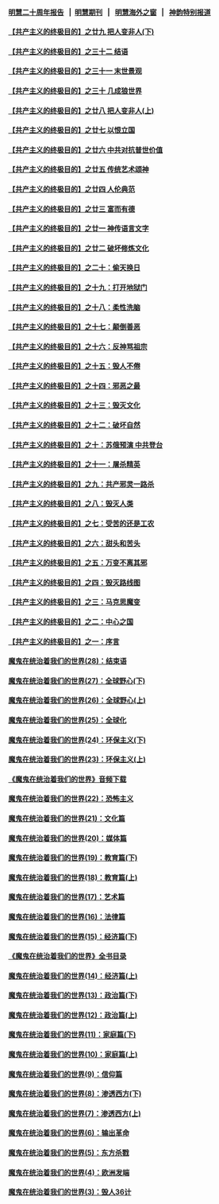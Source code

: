 #### [明慧二十周年报告](https://github.com/gfw-breaker/mh-reports/blob/master/README.md?t=07220841) &nbsp;&nbsp;|&nbsp;&nbsp;[明慧期刊](https://github.com/gfw-breaker/mh-qikan) &nbsp;&nbsp;|&nbsp;&nbsp; [明慧海外之窗](https://github.com/gfw-breaker/mh-news/blob/master/README.md?t=07220841) &nbsp;&nbsp;|&nbsp;&nbsp; [神韵特别报道](https://github.com/gfw-breaker/mh-news/blob/master/shenyun.md?t=07220841) 

#### [【共产主义的终极目的】之廿九 把人变非人(下)](../pages/nsc422/n11344140.md?t=07220841) 

#### [【共产主义的终极目的】之三十二 结语](../pages/nsc422/n11360535.md?t=07220841) 

#### [【共产主义的终极目的】之三十一 末世景观](../pages/nsc422/n11351129.md?t=07220841) 

#### [【共产主义的终极目的】之三十 几成狼世界](../pages/nsc422/n11348280.md?t=07220841) 

#### [【共产主义的终极目的】之廿八 把人变非人(上)](../pages/nsc422/n11340492.md?t=07220841) 

#### [【共产主义的终极目的】之廿七 以恨立国](../pages/nsc422/n11336944.md?t=07220841) 

#### [【共产主义的终极目的】之廿六 中共对抗普世价值](../pages/nsc422/n11324785.md?t=07220841) 

#### [【共产主义的终极目的】之廿五 传统艺术颂神](../pages/nsc422/n11296396.md?t=07220841) 

#### [【共产主义的终极目的】之廿四 人伦典范](../pages/nsc422/n11296397.md?t=07220841) 

#### [【共产主义的终极目的】之廿三 富而有德](../pages/nsc422/n11283598.md?t=07220841) 

#### [【共产主义的终极目的】之廿一 神传语言文字](../pages/nsc422/n11263265.md?t=07220841) 

#### [【共产主义的终极目的】之廿二 破坏修炼文化](../pages/nsc422/n11245728.md?t=07220841) 

#### [【共产主义的终极目的】之二十：偷天换日](../pages/nsc422/n11238846.md?t=07220841) 

#### [【共产主义的终极目的】之十九：打开地狱门](../pages/nsc422/n11206376.md?t=07220841) 

#### [【共产主义的终极目的】之十八：柔性洗脑](../pages/nsc422/n11199994.md?t=07220841) 

#### [【共产主义的终极目的】之十七：颠倒善恶](../pages/nsc422/n11179782.md?t=07220841) 

#### [【共产主义的终极目的】之十六：反神骂祖宗](../pages/nsc422/n11166798.md?t=07220841) 

#### [【共产主义的终极目的】之十五：毁人不倦](../pages/nsc422/n11166792.md?t=07220841) 

#### [【共产主义的终极目的】之十四：邪恶之最](../pages/nsc422/n11150249.md?t=07220841) 

#### [【共产主义的终极目的】之十三：毁灭文化](../pages/nsc422/n11135227.md?t=07220841) 

#### [【共产主义的终极目的】之十二：破坏自然](../pages/nsc422/n11135214.md?t=07220841) 

#### [【共产主义的终极目的】之十：苏俄预演 中共登台](../pages/nsc422/n11118424.md?t=07220841) 

#### [【共产主义的终极目的】之十一：屠杀精英](../pages/nsc422/n11118442.md?t=07220841) 

#### [【共产主义的终极目的】之九：共产邪灵一路杀](../pages/nsc422/n11114139.md?t=07220841) 

#### [【共产主义的终极目的】之八：毁灭人类](../pages/nsc422/n11108503.md?t=07220841) 

#### [【共产主义的终极目的】之七：受苦的还是工农](../pages/nsc422/n11101809.md?t=07220841) 

#### [【共产主义的终极目的】之六：甜头和苦头](../pages/nsc422/n11096971.md?t=07220841) 

#### [【共产主义的终极目的】之五：万变不离其邪](../pages/nsc422/n11091285.md?t=07220841) 

#### [【共产主义的终极目的】之四：毁灭路线图](../pages/nsc422/n11086284.md?t=07220841) 

#### [【共产主义的终极目的】之三：马克思魔变](../pages/nsc422/n11061941.md?t=07220841) 

#### [【共产主义的终极目的】之二：中心之国](../pages/nsc422/n11047728.md?t=07220841) 

#### [【共产主义的终极目的】之一：序言](../pages/nsc422/n11086077.md?t=07220841) 

#### [魔鬼在统治着我们的世界(28)：结束语](../pages/nsc422/n10936246.md?t=07220841) 

#### [魔鬼在统治着我们的世界(27)：全球野心(下)](../pages/nsc422/n10928319.md?t=07220841) 

#### [魔鬼在统治着我们的世界(26)：全球野心(上)](../pages/nsc422/n10900318.md?t=07220841) 

#### [魔鬼在统治着我们的世界(25)：全球化](../pages/nsc422/n10788205.md?t=07220841) 

#### [魔鬼在统治着我们的世界(24)：环保主义(下)](../pages/nsc422/n10695307.md?t=07220841) 

#### [魔鬼在统治着我们的世界(23)：环保主义(上)](../pages/nsc422/n10688613.md?t=07220841) 

#### [《魔鬼在统治着我们的世界》音频下载](../pages/nsc422/n10635553.md?t=07220841) 

#### [魔鬼在统治着我们的世界(22)：恐怖主义](../pages/nsc422/n10614727.md?t=07220841) 

#### [魔鬼在统治着我们的世界(21)：文化篇](../pages/nsc422/n10597706.md?t=07220841) 

#### [魔鬼在统治着我们的世界(20)：媒体篇](../pages/nsc422/n10586579.md?t=07220841) 

#### [魔鬼在统治着我们的世界(19)：教育篇(下)](../pages/nsc422/n10564808.md?t=07220841) 

#### [魔鬼在统治着我们的世界(18)：教育篇(上)](../pages/nsc422/n10526970.md?t=07220841) 

#### [魔鬼在统治着我们的世界(17)：艺术篇](../pages/nsc422/n10499093.md?t=07220841) 

#### [魔鬼在统治着我们的世界(16)：法律篇](../pages/nsc422/n10485969.md?t=07220841) 

#### [魔鬼在统治着我们的世界(15)：经济篇(下)](../pages/nsc422/n10469975.md?t=07220841) 

#### [《魔鬼在统治着我们的世界》全书目录](../pages/nsc422/n10464261.md?t=07220841) 

#### [魔鬼在统治着我们的世界(14)：经济篇(上)](../pages/nsc422/n10457370.md?t=07220841) 

#### [魔鬼在统治着我们的世界(13)：政治篇(下)](../pages/nsc422/n10448270.md?t=07220841) 

#### [魔鬼在统治着我们的世界(12)：政治篇(上)](../pages/nsc422/n10444576.md?t=07220841) 

#### [魔鬼在统治着我们的世界(11)：家庭篇(下)](../pages/nsc422/n10440961.md?t=07220841) 

#### [魔鬼在统治着我们的世界(10)：家庭篇(上)](../pages/nsc422/n10435448.md?t=07220841) 

#### [魔鬼在统治着我们的世界(9)：信仰篇](../pages/nsc422/n10432159.md?t=07220841) 

#### [魔鬼在统治着我们的世界(8)：渗透西方(下)](../pages/nsc422/n10429603.md?t=07220841) 

#### [魔鬼在统治着我们的世界(7)：渗透西方(上)](../pages/nsc422/n10426013.md?t=07220841) 

#### [魔鬼在统治着我们的世界(6)：输出革命](../pages/nsc422/n10421536.md?t=07220841) 

#### [魔鬼在统治着我们的世界(5)：东方杀戮](../pages/nsc422/n10417707.md?t=07220841) 

#### [魔鬼在统治着我们的世界(4)：欧洲发端](../pages/nsc422/n10414890.md?t=07220841) 

#### [魔鬼在统治着我们的世界(3)：毁人36计](../pages/nsc422/n10411583.md?t=07220841) 

